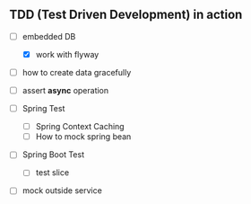 
## TDD (Test Driven Development) in action

- [ ] embedded DB 
    - [x] work with flyway
    
- [ ] how to create data gracefully

- [ ] assert **async** operation

- [ ] Spring Test
  - [ ] Spring Context Caching
  - [ ] How to mock spring bean

- [ ] Spring Boot Test 
    - [ ] test slice

- [ ] mock outside service